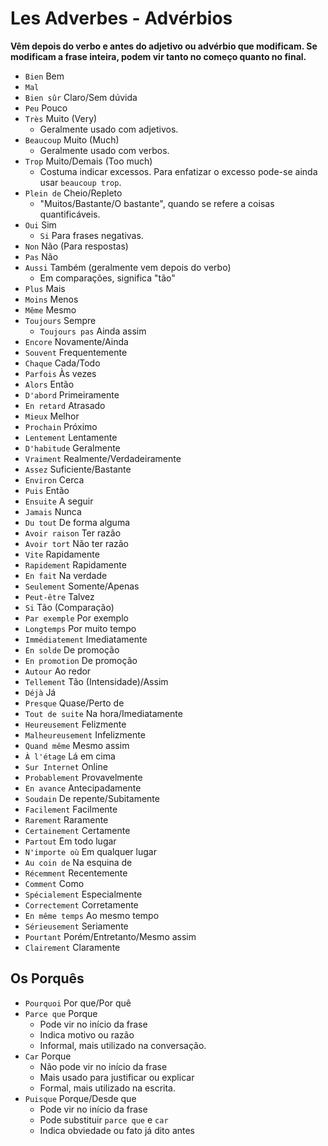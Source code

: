 # Les Adverbes - Advérbios

**Vêm depois do verbo e antes do adjetivo ou advérbio que modificam. Se modificam a frase inteira, podem vir tanto no começo quanto no final.**

-   `Bien` Bem
-   `Mal`
-   `Bien sûr` Claro/Sem dúvida
-   `Peu` Pouco
-   `Très` Muito (Very)
    -   Geralmente usado com adjetivos.
-   `Beaucoup` Muito (Much)
    -   Geralmente usado com verbos.
-   `Trop` Muito/Demais (Too much)
    -   Costuma indicar excessos. Para enfatizar o excesso pode-se ainda usar `beaucoup trop`.
-   `Plein de` Cheio/Repleto
    -   "Muitos/Bastante/O bastante", quando se refere a coisas quantificáveis.
-   `Oui` Sim
    -   `Si` Para frases negativas.
-   `Non` Não (Para respostas)
-   `Pas` Não
-   `Aussi` Também (geralmente vem depois do verbo)
    -   Em comparações, significa "tão"
-   `Plus` Mais
-   `Moins` Menos
-   `Même` Mesmo
-   `Toujours` Sempre
    -   `Toujours pas` Ainda assim
-   `Encore` Novamente/Ainda
-   `Souvent` Frequentemente
-   `Chaque` Cada/Todo
-   `Parfois` Às vezes
-   `Alors` Então
-   `D'abord` Primeiramente
-   `En retard` Atrasado
-   `Mieux` Melhor
-   `Prochain` Próximo
-   `Lentement` Lentamente
-   `D'habitude` Geralmente
-   `Vraiment` Realmente/Verdadeiramente
-   `Assez` Suficiente/Bastante
-   `Environ` Cerca
-   `Puis` Então
-   `Ensuite` A seguir
-   `Jamais` Nunca
-   `Du tout` De forma alguma
-   `Avoir raison` Ter razão
-   `Avoir tort` Não ter razão
-   `Vite` Rapidamente
-   `Rapidement` Rapidamente
-   `En fait` Na verdade
-   `Seulement` Somente/Apenas
-   `Peut-être` Talvez
-   `Si` Tão (Comparação)
-   `Par exemple` Por exemplo
-   `Longtemps` Por muito tempo
-   `Immédiatement` Imediatamente
-   `En solde` De promoção
-   `En promotion` De promoção
-   `Autour` Ao redor
-   `Tellement` Tão (Intensidade)/Assim
-   `Déjà` Já
-   `Presque` Quase/Perto de
-   `Tout de suite` Na hora/Imediatamente
-   `Heureusement` Felizmente
-   `Malheureusement` Infelizmente
-   `Quand même` Mesmo assim
-   `À l'étage` Lá em cima
-   `Sur Internet` Online
-   `Probablement` Provavelmente
-   `En avance` Antecipadamente
-   `Soudain` De repente/Subitamente
-   `Facilement` Facilmente
-   `Rarement` Raramente
-   `Certainement` Certamente
-   `Partout` Em todo lugar
-   `N'importe où` Em qualquer lugar
-   `Au coin de` Na esquina de
-   `Récemment` Recentemente
-   `Comment` Como
-   `Spécialement` Especialmente
-   `Correctement` Corretamente
-   `En même temps` Ao mesmo tempo
-   `Sérieusement` Seriamente
-   `Pourtant` Porém/Entretanto/Mesmo assim
-   `Clairement` Claramente

## Os Porquês

-   `Pourquoi` Por que/Por quê
-   `Parce que` Porque
    -   Pode vir no início da frase
    -   Indica motivo ou razão
    -   Informal, mais utilizado na conversação.
-   `Car` Porque
    -   Não pode vir no início da frase
    -   Mais usado para justificar ou explicar
    -   Formal, mais utilizado na escrita.
-   `Puisque` Porque/Desde que
    -   Pode vir no início da frase
    -   Pode substituir `parce que` e `car`
    -   Indica obviedade ou fato já dito antes
